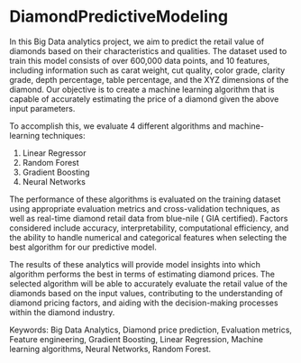 # DiamondPredictiveModeling

In this Big Data analytics project, we aim to predict the retail value of diamonds based on their characteristics and qualities. The dataset used to train this model consists of over 600,000 data points, and 10 features, including information such as carat weight, cut quality, color grade, clarity grade, depth percentage, table percentage, and the XYZ dimensions of the diamond. Our objective is to create a machine learning algorithm that is capable of accurately estimating the price of a diamond given the above input parameters.

To accomplish this, we evaluate 4 different algorithms and machine-learning techniques:
1.	Linear Regressor
2.	Random Forest
3.	Gradient Boosting
4.	Neural Networks

The performance of these algorithms is evaluated on the training dataset using appropriate evaluation metrics and cross-validation techniques, as well as real-time diamond retail data from blue-nile ( GIA certified).  Factors considered include accuracy, interpretability, computational efficiency, and the ability to handle numerical and categorical features when selecting the best algorithm for our predictive model. 

The results of these analytics will provide model insights into which algorithm performs the best in terms of estimating diamond prices. The selected algorithm will be able to accurately evaluate the retail value of the diamonds based on the input values, contributing to the understanding of diamond pricing factors, and aiding with the decision-making processes within the diamond industry. 

Keywords: Big Data Analytics, Diamond price prediction, Evaluation metrics, Feature engineering, Gradient Boosting, Linear Regression, Machine learning algorithms, Neural Networks, Random Forest. 
